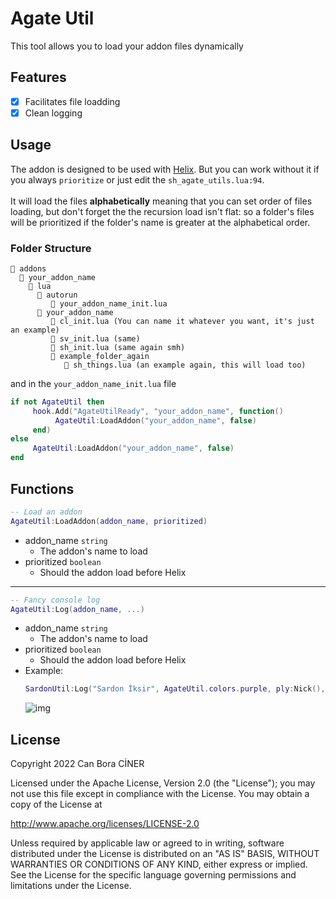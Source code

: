 # Agate Util

This tool allows you to load your addon files dynamically

## Features
- [x] Facilitates file loadding
- [x] Clean logging

## Usage

The addon is designed to be used with [Helix](https://github.com/NebulousCloud/helix). But you can work without it if you always `prioritize` or just edit the `sh_agate_utils.lua:94`.<br><br>
It will load the files **alphabetically** meaning that you can set order of files loading, but don't forget the the recursion load isn't flat: so a folder's files will be prioritized if the folder's name is greater at the alphabetical order.

### Folder Structure
```
📂 addons
  📂 your_addon_name
    📂 lua
      📂 autorun
         📄 your_addon_name_init.lua
      📂 your_addon_name
         📄 cl_init.lua (You can name it whatever you want, it's just an example)
         📄 sv_init.lua (same)
         📄 sh_init.lua (same again smh)
         📂 example_folder_again
            📄 sh_things.lua (an example again, this will load too)
```
and in the `your_addon_name_init.lua` file
```lua
if not AgateUtil then
     hook.Add("AgateUtilReady", "your_addon_name", function()
          AgateUtil:LoadAddon("your_addon_name", false)
     end)
else
     AgateUtil:LoadAddon("your_addon_name", false)
end
```

## Functions

```lua
-- Load an addon
AgateUtil:LoadAddon(addon_name, prioritized)
```
- addon_name `string`
  - The addon's name to load
- prioritized `boolean`
  - Should the addon load before Helix

***

```lua
-- Fancy console log
AgateUtil:Log(addon_name, ...)
```
- addon_name `string`
  - The addon's name to load
- prioritized `boolean`
  - Should the addon load before Helix
- Example: 
  ```lua
  SardonUtil:Log("Sardon İksir", AgateUtil.colors.purple, ply:Nick(), AgateUtil.colors.yellow, " used ", AgateUtil.colors.blue, "[" .. pot_name .. "]")
  ```
  ![img](https://media.discordapp.net/attachments/724403355450867743/939250243097202758/unknown.png)

## License

Copyright 2022 Can Bora CİNER

Licensed under the Apache License, Version 2.0 (the "License");
you may not use this file except in compliance with the License.
You may obtain a copy of the License at

http://www.apache.org/licenses/LICENSE-2.0

Unless required by applicable law or agreed to in writing, software
distributed under the License is distributed on an "AS IS" BASIS,
WITHOUT WARRANTIES OR CONDITIONS OF ANY KIND, either express or implied.
See the License for the specific language governing permissions and
limitations under the License.